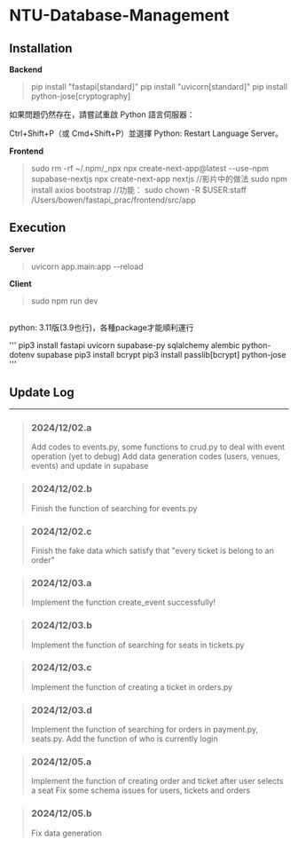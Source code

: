# NTU-Database-Management

## Installation

**Backend**
> pip install "fastapi[standard]"
> pip install "uvicorn[standard]"
> pip install python-jose[cryptography]

如果問題仍然存在，請嘗試重啟 Python 語言伺服器：

Ctrl+Shift+P（或 Cmd+Shift+P）並選擇 Python: Restart Language Server。

**Frontend**
> sudo rm -rf ~/.npm/_npx
> npx create-next-app@latest --use-npm supabase-nextjs
> npx create-next-app nextjs //影片中的做法
> sudo npm install axios bootstrap //功能：
> sudo chown -R $USER:staff /Users/bowen/fastapi_prac/frontend/src/app

## Execution

**Server**
> uvicorn app.main:app --reload

**Client**
> sudo npm run dev

## 
python: 3.11版(3.9也行)，各種package才能順利運行

'''
pip3 install fastapi uvicorn supabase-py sqlalchemy alembic python-dotenv supabase
pip3 install bcrypt
pip3 install passlib[bcrypt] python-jose
'''

## Update Log
---
> ### 2024/12/02.a
> Add codes to events.py, some functions to crud.py to deal with event operation (yet to debug)
> Add data generation codes (users, venues, events) and update in supabase

> ### 2024/12/02.b
> Finish the function of searching for events.py

> ### 2024/12/02.c
> Finish the fake data which satisfy that "every ticket is belong to an order"

> ### 2024/12/03.a
> Implement the function create_event successfully!

> ### 2024/12/03.b
> Implement the function of searching for seats in tickets.py

> ### 2024/12/03.c
> Implement the function of creating a ticket in orders.py

> ### 2024/12/03.d
> Implement the function of searching for orders in payment.py, seats.py.
> Add the function of who is currently login

> ### 2024/12/05.a
> Implement the function of creating order and ticket after user selects a seat
> Fix some schema issues for users, tickets and orders

> ### 2024/12/05.b
> Fix data generation